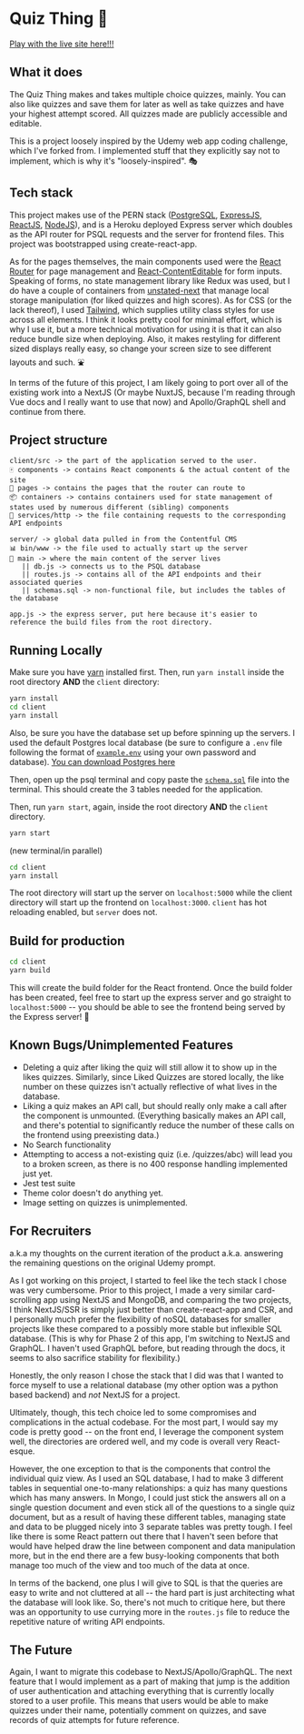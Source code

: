 # Quiz Thing 🏫

[Play with the live site here!!!](https://quiz-thin.herokuapp.com/)

## What it does

The Quiz Thing makes and takes multiple choice quizzes, mainly. You can also like quizzes and save them for later as well as take quizzes and have your highest attempt scored. All quizzes made are publicly accessible and editable.

This is a project loosely inspired by the Udemy web app coding challenge, which I've forked from. I implemented stuff that they explicitly say not to implement, which is why it's "loosely-inspired". 🎭

## Tech stack

This project makes use of the PERN stack ([PostgreSQL](https://www.postgresql.org/docs/13/index.html), [ExpressJS](https://expressjs.com/), [ReactJS](https://reactjs.org/docs/getting-started.html), [NodeJS](https://nodejs.org/en/)), and is a Heroku deployed Express server which doubles as the API router for PSQL requests and the server for frontend files. This project was bootstrapped using create-react-app.

As for the pages themselves, the main components used were the [React Router](https://reactrouter.com/) for page management and [React-ContentEditable](https://github.com/lovasoa/react-contenteditable) for form inputs. Speaking of forms, no state management library like Redux was used, but I do have a couple of containers from [unstated-next](https://github.com/jamiebuilds/unstated-next) that manage local storage manipulation (for liked quizzes and high scores). As for CSS (or the lack thereof), I used [Tailwind](https://tailwindcss.com), which supplies utility class styles for use across all elements. I think it looks pretty cool for minimal effort, which is why I use it, but a more technical motivation for using it is that it can also reduce bundle size when deploying. Also, it makes restyling for different sized displays really easy, so change your screen size to see different layouts and such. ⛲

In terms of the future of this project, I am likely going to port over all of the existing work into a NextJS (Or maybe NuxtJS, because I'm reading through Vue docs and I really want to use that now) and Apollo/GraphQL shell and continue from there.

## Project structure

```
client/src -> the part of the application served to the user.
🀄 components -> contains React components & the actual content of the site
📑 pages -> contains the pages that the router can route to
📦 containers -> contains containers used for state management of states used by numerous different (sibling) components
👨‍ services/http -> the file containing requests to the corresponding API endpoints

server/ -> global data pulled in from the Contentful CMS
📊 bin/www -> the file used to actually start up the server
📶 main -> where the main content of the server lives
   || db.js -> connects us to the PSQL database
   || routes.js -> contains all of the API endpoints and their associated queries
   || schemas.sql -> non-functional file, but includes the tables of the database
   
app.js -> the express server, put here because it's easier to reference the build files from the root directory.
```

## Running Locally

Make sure you have [yarn](https://yarnpkg.com/getting-started/install) installed first. Then, run `yarn install` inside the root directory **AND** the `client` directory:

```sh
yarn install
cd client
yarn install
```

Also, be sure you have the database set up before spinning up the servers. I used the default Postgres local database (be sure to configure a `.env` file following the format of [`example.env`](/example.env) using your own password and database). [You can download Postgres here](https://www.postgresql.org/download/)

Then, open up the psql terminal and copy paste the [`schema.sql`](/server/main/schema.sql) file into the terminal. This should create the 3 tables needed for the application.

Then, run `yarn start`, again, inside the root directory **AND** the `client` directory. 

```sh
yarn start
```


(new terminal/in parallel)
```sh
cd client
yarn install
```

The root directory will start up the server on `localhost:5000` while the client directory will start up the frontend on `localhost:3000`. `client` has hot reloading enabled, but `server` does not.

## Build for production

```sh
cd client
yarn build
```

This will create the build folder for the React frontend. Once the build folder has been created, feel free to start up the express server and go straight to `localhost:5000` -- you should be able to see the frontend being served by the Express server! 🙌

## Known Bugs/Unimplemented Features

* Deleting a quiz after liking the quiz will still allow it to show up in the likes quizzes. Similarly, since Liked Quizzes are stored locally, the like number on these quizzes isn't actually reflective of what lives in the database.
* Liking a quiz makes an API call, but should really only make a call after the component is unmounted. (Everything basically makes an API call, and there's potential to significantly reduce the number of these calls on the frontend using preexisting data.)
* No Search functionality
* Attempting to access a not-existing quiz (i.e. /quizzes/abc) will lead you to a broken screen, as there is no 400 response handling implemented just yet.
* Jest test suite
* Theme color doesn't do anything yet.
* Image setting on quizzes is unimplemented.

## For Recruiters

a.k.a my thoughts on the current iteration of the product a.k.a. answering the remaining questions on the original Udemy prompt.

As I got working on this project, I started to feel like the tech stack I chose was very cumbersome. Prior to this project, I made a very similar card-scrolling app using NextJS and MongoDB, and comparing the two projects, I think NextJS/SSR is simply just better than create-react-app and CSR, and I personally much prefer the flexibility of noSQL databases for smaller projects like these compared to a possibly more stable but inflexible SQL database. (This is why for Phase 2 of this app, I'm switching to NextJS and GraphQL. I haven't used GraphQL before, but reading through the docs, it seems to also sacrifice stability for flexibility.)

Honestly, the only reason I chose the stack that I did was that I wanted to force myself to use a relational database (my other option was a python based backend) and _not_ NextJS for a project.

Ultimately, though, this tech choice led to some compromises and complications in the actual codebase. For the most part, I would say my code is pretty good -- on the front end, I leverage the component system well, the directories are ordered well, and my code is overall very React-esque.

However, the one exception to that is the components that control the individual quiz view. As I used an SQL database, I had to make 3 different tables in sequential one-to-many relationships: a quiz has many questions which has many answers. In Mongo, I could just stick the answers all on a single question document and even stick all of the questions to a single quiz document, but as a result of having these different tables, managing state and data to be plugged nicely into 3 separate tables was pretty tough. I feel like there is some React pattern out there that I haven't seen before that would have helped draw the line between component and data manipulation more, but in the end there are a few busy-looking components that both manage too much of the view and too much of the data at once.

In terms of the backend, one plus I will give to SQL is that the queries are easy to write and not cluttered at all -- the hard part is just architecting what the database will look like. So, there's not much to critique here, but there was an opportunity to use currying more in the `routes.js` file to reduce the repetitive nature of writing API endpoints. 

## The Future

Again, I want to migrate this codebase to NextJS/Apollo/GraphQL. The next feature that I would implement as a part of making that jump is the addition of user authentication and attaching everything that is currently locally stored to a user profile. This means that users would be able to make quizzes under their name, potentially comment on quizzes, and save records of quiz attempts for future reference.
